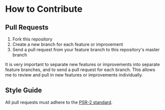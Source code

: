 # How to Contribute

## Pull Requests

1. Fork this repository
2. Create a new branch for each feature or improvement
3. Send a pull request from your feature branch to this repository's master branch

It is very important to separate new features or improvements into separate feature branches, and to send a
pull request for each branch. This allows me to review and pull in new features or improvements individually.

## Style Guide

All pull requests must adhere to the [PSR-2 standard](https://github.com/php-fig/fig-standards/blob/master/accepted/PSR-2-coding-style-guide.md).
